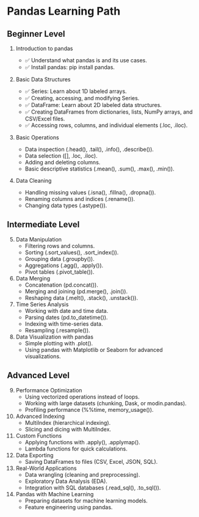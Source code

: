 # Pandas Learning Path

## Beginner Level
1. Introduction to pandas
    - ✅ Understand what pandas is and its use cases.
    - ✅ Install pandas: pip install pandas.

2. Basic Data Structures
    - ✅ Series: Learn about 1D labeled arrays.
    - ✅ Creating, accessing, and modifying Series.
    - ✅ DataFrame: Learn about 2D labeled data structures.
    - ✅ Creating DataFrames from dictionaries, lists, NumPy arrays, and CSV/Excel files.
    - ✅ Accessing rows, columns, and individual elements (.loc, .iloc).
3. Basic Operations
    - Data inspection (.head(), .tail(), .info(), .describe()).
    - Data selection ([], .loc, .iloc).
    - Adding and deleting columns.
    - Basic descriptive statistics (.mean(), .sum(), .max(), .min()).
4. Data Cleaning
    - Handling missing values (.isna(), .fillna(), .dropna()).
    - Renaming columns and indices (.rename()).
    - Changing data types (.astype()).

## Intermediate Level
5. Data Manipulation
    - Filtering rows and columns.
    - Sorting (.sort_values(), .sort_index()).
    - Grouping data (.groupby()).
    - Aggregations (.agg(), .apply()).
    - Pivot tables (.pivot_table()).
6. Data Merging
    - Concatenation (pd.concat()).
    - Merging and joining (pd.merge(), .join()).
    - Reshaping data (.melt(), .stack(), .unstack()).
7. Time Series Analysis
    - Working with date and time data.
    - Parsing dates (pd.to_datetime()).
    - Indexing with time-series data.
    - Resampling (.resample()).
8. Data Visualization with pandas
    - Simple plotting with .plot().
    - Using pandas with Matplotlib or Seaborn for advanced visualizations.

## Advanced Level
9. Performance Optimization
    - Using vectorized operations instead of loops.
    - Working with large datasets (chunking, Dask, or modin.pandas).
    - Profiling performance (%%time, memory_usage()).
10. Advanced Indexing
    - MultiIndex (hierarchical indexing).
    - Slicing and dicing with MultiIndex.
11. Custom Functions
    - Applying functions with .apply(), .applymap().
    - Lambda functions for quick calculations.
12. Data Exporting
    - Saving DataFrames to files (CSV, Excel, JSON, SQL).
13. Real-World Applications
    - Data wrangling (cleaning and preprocessing).
    - Exploratory Data Analysis (EDA).
    - Integration with SQL databases (.read_sql(), .to_sql()).
14. Pandas with Machine Learning
    - Preparing datasets for machine learning models.
    - Feature engineering using pandas.